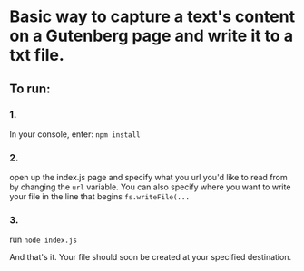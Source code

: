 # Basic way to capture a text's content on a Gutenberg page and write it to a txt file. 

## To run: 

### 1. 

In your console, enter: `npm install`


### 2. 
open up the index.js page and specify what you url you'd like to read from by changing the 
`url` variable. You can also specify where you want to write your file in the line that begins `fs.writeFile(...`

### 3. 

run `node index.js` 


And that's it. Your file should soon be created at your specified destination. 

